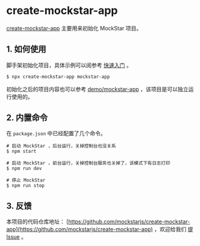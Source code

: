 # create-mockstar-app

[create-mockstar-app](https://www.npmjs.com/package/create-mockstar-app) 主要用来初始化 MockStar 项目。

## 1. 如何使用

脚手架初始化项目，具体示例可以阅参考 [快速入门](../docs/getting-started) 。

```bash
$ npx create-mockstar-app mockstar-app
```

初始化之后的项目内容也可以参考 [demo/mockstar-app](https://github.com/mockstarjs/create-mockstar-app/tree/master/demo/mockstar-app) ，该项目是可以独立运行使用的。


## 2. 内置命令

在 `package.json` 中已经配置了几个命令。

```
# 启动 MockStar ，后台运行，关掉控制台也没关系
$ npm start

# 启动 MockStar ，前台运行，关掉控制台服务也关掉了，该模式下有日志打印
$ npm run dev

# 停止 MockStar
$ npm run stop
```

## 3. 反馈

本项目的代码仓库地址： [https://github.com/mockstarjs/create-mockstar-app](https://github.com/mockstarjs/create-mockstar-app) ，欢迎给我们 [提 Issue](https://github.com/mockstarjs/create-mockstar-app/issues/new) 。
